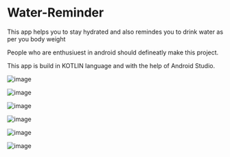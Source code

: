 # Water-Reminder

This app helps you to stay hydrated and also remindes you to drink water as per you body weight

People who are enthusiuest in android should defineatly make this project.

This app is build in KOTLIN language and with the help of Android Studio.

![image](https://user-images.githubusercontent.com/67241289/145762740-a7e55b77-8626-4b40-84b2-83d38e728659.png)

![image](https://user-images.githubusercontent.com/67241289/145762741-a2aa4c5d-6847-46fa-b036-f4e513218297.png)

![image](https://user-images.githubusercontent.com/67241289/145762744-512985c7-3277-4d08-9281-65b023875af9.png)

![image](https://user-images.githubusercontent.com/67241289/145762747-f784b65e-9cf4-4b9e-99d6-d46ad3efaf87.png)

![image](https://user-images.githubusercontent.com/67241289/145762750-d13a2a7a-fffa-4bd0-8677-5dece2cb075d.png)

![image](https://user-images.githubusercontent.com/67241289/145762753-940576d4-1140-4108-a25c-6a083850b7a0.png)

